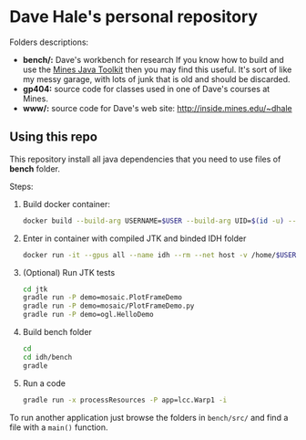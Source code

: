 # Dave Hale's personal repository

Folders descriptions:

* __bench/:__ Dave's workbench for research
If you know how to build and use the [Mines Java Toolkit](https://github.com/MinesJTK/jtk) then you may find this useful. 
It's sort of like my messy garage, with lots of junk that is old 
and should be discarded.
* __gp404:__ source code for classes used in one of Dave's courses at Mines.
* __www/:__ source code for Dave's web site: http://inside.mines.edu/~dhale

## Using this repo

This repository install all java dependencies that you need to use files of __bench__ folder.

Steps:

1. Build docker container:

    ``` bash
    docker build --build-arg USERNAME=$USER --build-arg UID=$(id -u) --build-arg GID=$(id -g) -t hale/idh:latest .
    ```

2. Enter in container with compiled JTK and binded IDH folder

    ``` bash
    docker run -it --gpus all --name idh --rm --net host -v /home/$USER/idh:/home/$USER/idh -v /tmp/.X11-unix:/tmp/.X11-unix -v /etc/resolv.conf:/etc/resolv.conf -v /usr/lib/nvidia:/usr/lib/nvidia -e DISPLAY=$DISPLAY -e XAUTHORITY -e NVIDIA_DRIVER_CAPABILITIES=all hale/idh:latest bash
    ```

3. (Optional) Run JTK tests

    ``` bash
    cd jtk
    gradle run -P demo=mosaic.PlotFrameDemo
    gradle run -P demo=mosaic/PlotFrameDemo.py
    gradle run -P demo=ogl.HelloDemo
    ```

4. Build bench folder

    ``` bash
    cd 
    cd idh/bench
    gradle 
    ```

5. Run a code

    ``` bash
    gradle run -x processResources -P app=lcc.Warp1 -i
    ```

To run another application just browse the folders in `bench/src/` and find a file with a `main()` function.